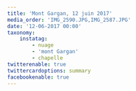 ```yaml
---
title: 'Mont Gargan, 12 juin 2017'
media_order: 'IMG_2590.JPG,IMG_2587.JPG'
date: '12-06-2017 00:00'
taxonomy:
    instatag:
        - nuage
        - 'mont Gargan'
        - chapelle
twitterenable: true
twittercardoptions: summary
facebookenable: true
---
```


